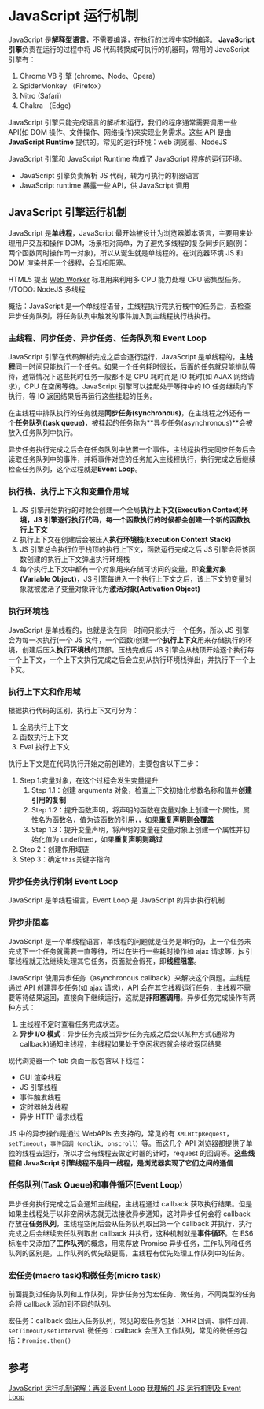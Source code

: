 # JavaScript 运行机制

JavaScript 是**解释型语言**，不需要编译，在执行的过程中实时编译。
**JavaScript 引擎**负责在运行的过程中将 JS 代码转换成可执行的机器码，常用的 JavaScript 引擎有：

1. Chrome V8 引擎 (chrome、Node、Opera）
2. SpiderMonkey （Firefox）
3. Nitro (Safari）
4. Chakra （Edge)

JavaScript 引擎只能完成语言的解析和运行，我们的程序通常需要调用一些 API(如 DOM 操作、文件操作、网络操作)来实现业务需求。这些 API 是由 **JavaScript Runtime** 提供的。常见的运行环境：web 浏览器、NodeJS

JavaScript 引擎和 JavaScript Runtime 构成了 JavaScript 程序的运行环境。

- JavaScript 引擎负责解析 JS 代码，转为可执行的机器语言
- JavaScript runtime 暴露一些 API，供 JavaScript 调用

## JavaScript 引擎运行机制

JavaScript 是**单线程**，JavaScript 最开始被设计为浏览器脚本语言，主要用来处理用户交互和操作 DOM，场景相对简单，为了避免多线程的复杂同步问题(例：两个函数同时操作同一对象)，所以从诞生就是单线程的。在浏览器环境 JS 和 DOM 渲染共用一个线程，会互相阻塞。

HTML5 提出 [Web Worker](../../html/../03-Html/Worker/Web%20Worker.md) 标准用来利用多 CPU 能力处理 CPU 密集型任务。
//TODO: NodeJS 多线程

概括：JavaScript 是一个单线程语音，主线程执行完执行栈中的任务后，去检查异步任务队列，将任务队列中触发的事件加入到主线程执行栈执行。

### 主线程、同步任务、异步任务、任务队列和 Event Loop

JavaScript 引擎在代码解析完成之后会逐行运行，JavaScript 是单线程的，**主线程**同一时间只能执行一个任务。如果一个任务耗时很长，后面的任务就只能排队等待，通常情况下这些耗时任务一般都不是 CPU 耗时而是 IO 耗时(如 AJAX 网络请求)，CPU 在空闲等待。JavaScript 引擎可以挂起处于等待中的 IO 任务继续向下执行，等 IO 返回结果后再运行这些挂起的任务。

在主线程中排队执行的任务就是**同步任务(synchronous)**，在主线程之外还有一个**任务队列(task queue)**，被挂起的任务称为**异步任务(asynchronous)**会被放入任务队列中执行。

异步任务执行完成之后会在任务队列中放置一个事件，主线程执行完同步任务后会读取任务队列中的事件，并将事件对应的任务加入主线程执行，执行完成之后继续检查任务队列，这个过程就是**Event Loop**。

### 执行栈、执行上下文和变量作用域

1. JS 引擎开始执行的时候会创建一个全局**执行上下文(Execution Context)**环境，JS 引擎逐行执行代码，每一个函数执行的时候都会创建一个新的**函数执行上下文**
2. 执行上下文在创建后会被压入**执行环境栈(Execution Context Stack)**
3. JS 引擎总会执行位于栈顶的执行上下文，函数运行完成之后 JS 引擎会将该函数创建的执行上下文弹出执行环境栈
4. 每个执行上下文中都有一个对象用来存储可访问的变量，即**变量对象(Variable Object)**，JS 引擎每进入一个执行上下文之后，该上下文的变量对象就被激活了变量对象转化为**激活对象(Activation Object)**

### 执行环境栈

JavaScript 是单线程的，也就是说在同一时间只能执行一个任务，所以 JS 引擎会为每一次执行(一个 JS 文件，一个函数)创建一个**执行上下文**用来存储执行的环境，创建后压入**执行环境栈**的顶部。压栈完成后 JS 引擎会从栈顶开始逐个执行每一个上下文，一个上下文执行完成之后会立刻从执行环境栈弹出，并执行下一个上下文。

### 执行上下文和作用域

根据执行代码的区别，执行上下文可分为：

1. 全局执行上下文
2. 函数执行上下文
3. Eval 执行上下文

执行上下文是在代码执行开始之前创建的，主要包含以下三步：

1. Step 1:变量对象，在这个过程会发生变量提升
   1. Step 1.1：创建 arguments 对象，检查上下文初始化参数名称和值并**创建引用的复制**
   2. Step 1.2：提升函数声明，将声明的函数在变量对象上创建一个属性，属性名为函数名，值为该函数的引用，，如果**重复声明则会覆盖**
   3. Step 1.3：提升变量声明，将声明的变量在变量对象上创建一个属性并初始化值为 undefined，如果**重复声明则跳过**
2. Step 2：创建作用域链
3. Step 3：确定`this`关键字指向

### 异步任务执行机制 Event Loop

JavaScript 是单线程语言，Event Loop 是 JavaScript 的异步执行机制

### 异步非阻塞

JavaScript 是一个单线程语言，单线程的问题就是任务是串行的，上一个任务未完成下一个任务就需要一直等待，所以在进行一些耗时操作如 ajax 请求等，js 引擎线程就无法继续处理其它任务，页面就会假死，即**线程阻塞**。

JavaScript 使用异步任务（asynchronous callback）来解决这个问题。主线程通过 API 创建异步任务(如 ajax 请求)，API 会在其它线程运行任务，主线程不需要等待结果返回，直接向下继续运行，这就是**非阻塞调用**。异步任务完成操作有两种方式：

1. 主线程不定时查看任务完成状态。
2. **异步 I/O 模式**：异步任务完成当异步任务完成之后会以某种方式(通常为 callback)通知主线程，主线程如果处于空闲状态就会接收返回结果

现代浏览器一个 tab 页面一般包含以下线程：

- GUI 渲染线程
- JS 引擎线程
- 事件触发线程
- 定时器触发线程
- 异步 HTTP 请求线程

JS 中的异步操作是通过 WebAPIs 去支持的，常见的有 `XMLHttpRequest`，`setTimeout`，`事件回调（onclik, onscroll）`等。而这几个 API 浏览器都提供了单独的线程去运行，所以才会有线程去做定时器的计时，request 的回调等。**这些线程和 JavaScript 引擎线程不是同一线程，是浏览器实现了它们之间的通信**

### 任务队列(Task Queue)和事件循环(Event Loop)

异步任务执行完成之后会通知主线程，主线程通过 callback 获取执行结果。但是如果主线程处于以非空闲状态就无法接收异步通知，这时异步任何会将 callback 存放在**任务队列**，主线程空闲后会从任务队列取出第一个 callback 并执行，执行完成之后会继续去任队列取出 callback 并执行，这种机制就是**事件循环**。在 ES6 标准中又添加了**工作队列**的概念，用来存放 Promise 异步任务，工作队列和任务队列的区别是，工作队列的优先级更高，主线程有优先处理工作队列中的任务。

### 宏任务(macro task)和微任务(micro task)

前面提到过任务队列和工作队列，异步任务分为宏任务、微任务，不同类型的任务会将 callback 添加到不同的队列。

宏任务：callback 会压入任务队列，常见的宏任务包括：XHR 回调、事件回调、`setTimeout/setInterval`
微任务：callback 会压入工作队列，常见的微任务包括：`Promise.then()`

## 参考

[JavaScript 运行机制详解：再谈 Event Loop](https://www.ruanyifeng.com/blog/2014/10/event-loop.html)
[我理解的 JS 运行机制及 Event Loop](https://github.com/sunyongjian/blog/issues/38)
